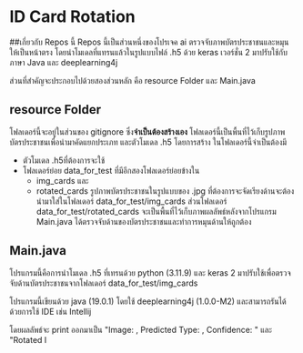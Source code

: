 # ID Card Rotation
##เกี่ยวกับ Repos นี้
Repos นี้เป็นส่วนหนึ่งของโปรเจค ai ตรวจจับภาพบัตรประชาชนและหมุนให้เป็นหน้าตรง โดยนำโมเดลที่แทรนแล้วในรูปแบบไฟล์ .h5 ด้วย keras เวอร์ชั่น 2 มาปรับใช้กับภาษา Java และ deeplearning4j

ส่วนที่สำคัญจะประกอบไปด้วยสองส่วนหลัก คือ resource Folder และ Main.java

## resource Folder 
โฟลเดอร์นี้จะอยู่ในส่วนของ gitignore ซึ่ง**จำเป็นต้องสร้างเอง** 
โฟลเดอร์นี้เป็นพื้นที่ไว้เก็บรูปภาพบัตรประชาชนเพื่อนำมาคัดแยกประเภท และตัวโมเดล .h5 โดยการสร้าง ในโฟลเดอร์นี้จำเป็นต้องมี
 - ตัวโมเดล .h5ที่ต้องการจะใช้
 - โฟลเดอร์ย่อย data_for_test ที่มีอีกสองโฟลเดอร์ย่อยข้างใน
     - img_cards และ
     - rotated_cards
รูปภาพบัตรประชาชนในรูปแบบของ .jpg ที่ต้องการจะจัดเรียงด้านจะต้องนำมาใส่ในโฟลเดอร์ data_for_test/img_cards ส่วนโฟลเดอร์  data_for_test/rotated_cards จะเป็นพื้นที่ไว้เก็บภาพผลลัพธ์หลังจากโปรแกรม Main.java ได้ตรวจจับด้านของบัตรประชาชนและทำการหมุนด้านให้ถูกต้อง

## Main.java
โปรแกรมนี้คือการนำโมเดล .h5 ที่เทรนด้วย python (3.11.9) และ keras 2 มาปรับใช้เพื่อตรวจจับด้านบัตรประชาชนจากโฟลเดอร์ data_for_test/img_cards

โปรแกรมนี้เขียนด้วย java (19.0.1) โดยใช้ deeplearning4j (1.0.0-M2) และสามารถรันได้ด้วยการใช้ IDE เช่น Intellij 

โดยผลลัพธ์จะ print ออกมาเป็น "Image: , Predicted Type: , Confidence: " และ "Rotated I

